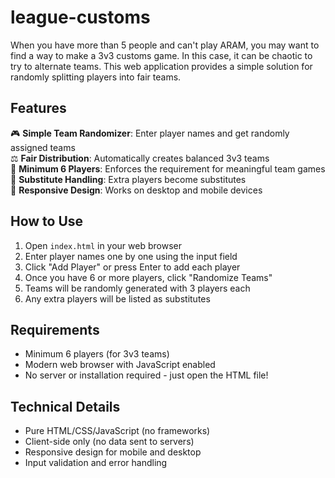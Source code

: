 # league-customs
When you have more than 5 people and can't play ARAM, you may want to find a way to make a 3v3 customs game. In this case, it can be chaotic to try to alternate teams. This web application provides a simple solution for randomly splitting players into fair teams.

## Features

🎮 **Simple Team Randomizer**: Enter player names and get randomly assigned teams  
⚖️ **Fair Distribution**: Automatically creates balanced 3v3 teams  
👥 **Minimum 6 Players**: Enforces the requirement for meaningful team games  
🔄 **Substitute Handling**: Extra players become substitutes  
📱 **Responsive Design**: Works on desktop and mobile devices  

## How to Use

1. Open `index.html` in your web browser
2. Enter player names one by one using the input field
3. Click "Add Player" or press Enter to add each player
4. Once you have 6 or more players, click "Randomize Teams"
5. Teams will be randomly generated with 3 players each
6. Any extra players will be listed as substitutes

## Requirements

- Minimum 6 players (for 3v3 teams)
- Modern web browser with JavaScript enabled
- No server or installation required - just open the HTML file!

## Technical Details

- Pure HTML/CSS/JavaScript (no frameworks)
- Client-side only (no data sent to servers)
- Responsive design for mobile and desktop
- Input validation and error handling
